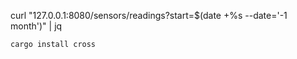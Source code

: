 curl "127.0.0.1:8080/sensors/readings?start=$(date +%s --date='-1 month')" | jq



```bash
cargo install cross





```